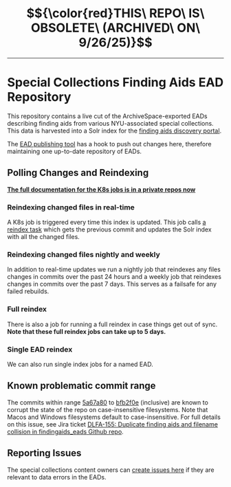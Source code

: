 # $${\color{red}THIS\ REPO\ IS\ OBSOLETE\ (ARCHIVED\ ON\ 9/26/25)}$$

---

# Special Collections Finding Aids EAD Repository

This repository contains a live cut of the ArchiveSpace-exported EADs describing finding aids from various NYU-associated special collections. This data is harvested into a Solr index for the [finding aids discovery portal](https://github.com/NYULibraries/specialcollections).

The [EAD publishing tool](https://github.com/NYULibraries/git_transactor) has a hook to push out changes here, therefore maintaining one up-to-date repository of EADs.

## Polling Changes and Reindexing

**[The full documentation for the K8s jobs is in a private repos now](https://github.com/NYULibraries/nyulibraries_kubernetes/tree/master/charts/specialcollections)**

### Reindexing changed files in real-time

A K8s job is triggered every time this index is updated. This job calls [a reindex task](https://github.com/NYULibraries/findingaids/blob/master/lib/tasks/findingaids.rake#L61) which gets the previous commit and updates the Solr index with all the changed files.

### Reindexing changed files nightly and weekly 

In addition to real-time updates we run a nightly job that reindexes any files changes in commits over the past 24 hours and a weekly job that reindexes changes in commits over the past 7 days. This serves as a failsafe for any failed rebuilds.

### Full reindex

There is also a job for running a full reindex in case things get out of sync. **Note that these full reindex jobs can take up to 5 days.**

### Single EAD reindex

We can also run single index jobs for a named EAD.

## Known problematic commit range

The commits within range [5a67a80](https://github.com/NYULibraries/findingaids_eads/commit/5a67a801e81563e1d88768357bd520bcddecee40) to [bfb2f0e](https://github.com/NYULibraries/findingaids_eads/commit/bfb2f0e848d66b464bfcb418da86519a20b167c0) (inclusive) are known to corrupt the state of the repo on case-insensitive filesystems.  Note that Macos and Windows filesystems default to case-insensitive.  For full details on this issue, see Jira ticket [DLFA-155: Duplicate finding aids and filename collision in findingaids_eads Github repo](https://jira.nyu.edu/jira/browse/DLFA-155).

## Reporting Issues

The special collections content owners can [create issues here](https://github.com/NYULibraries/findingaids_eads/issues) if they are relevant to data errors in the EADs.
